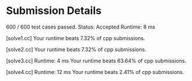 # Submission Details
600 / 600 test cases passed.
Status: Accepted
Runtime: 8 ms

[solve1.cc]
Your runtime beats 7.32% of cpp submissions.

[solve2.cc]
Your runtime beats 7.32% of cpp submissions.

[solve3.cc]
Runtime: 4 ms
Your runtime beats 63.64% of cpp submissions.

[solve4.cc]
Runtime: 12 ms
Your runtime beats 2.41% of cpp submissions.
